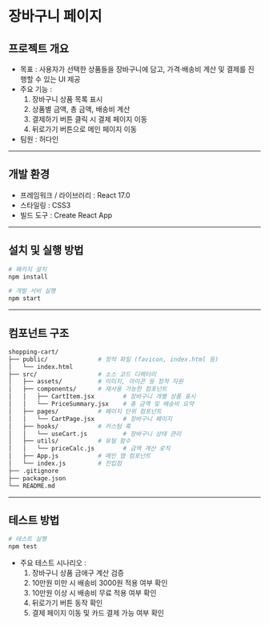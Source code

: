# 장바구니 페이지

## 프로젝트 개요
- 목표 : 사용자가 선택한 상품들을 장바구니에 담고, 가격·배송비 계산 및 결제를 진행할 수 있는 UI 제공
- 주요 기능 :
  1. 장바구니 상품 목록 표시
  2. 상품별 금액, 총 금액, 배송비 계산
  3. 결제하기 버튼 클릭 시 결제 페이지 이동
  4. 뒤로가기 버튼으로 메인 페이지 이동
- 팀원 : 허다인

---

## 개발 환경 
- 프레임워크 / 라이브러리 : React 17.0
- 스타일링 : CSS3
- 빌드 도구 : Create React App

---

## 설치 및 실행 방법
```bash
# 패키지 설치
npm install

# 개발 서비 실행
npm start
```
---

## 컴포넌트 구조
```bash
shopping-cart/
├── public/              # 정적 파일 (favicon, index.html 등)
│   └── index.html
├── src/                 # 소스 코드 디렉터리
│   ├── assets/          # 이미지, 아이콘 등 정적 자원
│   ├── components/      # 재사용 가능한 컴포넌트
│   │   ├── CartItem.jsx        # 장바구니 개별 상품 표시
│   │   └── PriceSummary.jsx    # 총 금액 및 배송비 요약
│   ├── pages/           # 페이지 단위 컴포넌트
│   │   └── CartPage.jsx        # 장바구니 페이지
│   ├── hooks/           # 커스텀 훅
│   │   └── useCart.js          # 장바구니 상태 관리
│   ├── utils/           # 유틸 함수
│   │   └── priceCalc.js        # 금액 계산 로직
│   ├── App.js           # 메인 앱 컴포넌트
│   └── index.js         # 진입점
├── .gitignore
├── package.json
└── README.md
```
--- 
## 테스트 방법
``` bash
# 테스트 실행
npm test
```
- 주요 테스트 시나리오 :
  1. 장바구니 상품 금애구 계산 검증
  2. 10만원 미만 시 배송비 3000원 적용 여부 확인
  3. 10만원 이상 시 배송비 무료 적용 여부 확인
  4. 뒤로가기 버튼 동작 확인
  5. 결제 페이지 이동 및 카드 결제 가능 여부 확인
